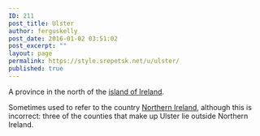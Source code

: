 ```yaml
---
ID: 211
post_title: Ulster
author: ferguskelly
post_date: 2016-01-02 03:51:02
post_excerpt: ""
layout: page
permalink: https://style.srepetsk.net/u/ulster/
published: true
---
```

A province in the north of the <a href="https://style.srepetsk.net/i/island-of-ireland/">island of Ireland</a>.

Sometimes used to refer to the country <a href="https://style.srepetsk.net/n/northern-ireland/">Northern Ireland</a>, although this is incorrect: three of the counties that make up Ulster lie outside Northern Ireland.